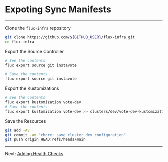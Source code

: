 # Expoting Sync Manifests

-----

Clone the `flux-infra` repository

```sh
git clone https://github.com/${GITHUB_USER}/flux-infra.git
cd flux-infra
```

Export the Source Controller

```sh
# See the contents
flux export source git instavote

# Save the contents
flux export source git instavote
```

Export the Kustomizations

```sh
# See the contents
flux export kustomization vote-dev
# Save the contents
flux export kustomization vote-dev >> clusters/dev/vote-dev-kustomization.yaml
```

Save the Resources

```sh
git add -Av
git commit -am "chore: save cluster dev configuration"
git push origin HEAD:refs/heads/main
```

-----
Next: [Adding Health Checks](./07-Adding-Health-Checks.md)
